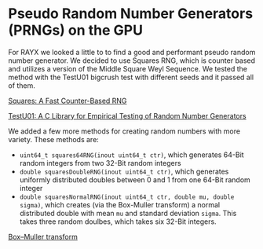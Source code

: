 # Pseudo Random Number Generators (PRNGs) on the GPU

For RAYX we looked a little to to find a good and performant pseudo random number generator. We decided to use Squares RNG, which is counter based and utilizes a version of the Middle Square Weyl Sequence. We tested the method with the TestU01 bigcrush test with different seeds and it passed all of them.

[Squares: A Fast Counter-Based RNG](https://arxiv.org/pdf/2004.06278.pdf)

[TestU01: A C Library for Empirical Testing of
Random Number Generators](https://www.iro.umontreal.ca/~lecuyer/myftp/papers/testu01.pdf)

We added a few more methods for creating random numbers with more variety. These methods are:
- `uint64_t squares64RNG(inout uint64_t ctr)`, which generates 64-Bit random integers from two 32-Bit random integers
- `double squaresDoubleRNG(inout uint64_t ctr)`, which generates uniformly distributed doubles between 0 and 1 from one 64-Bit random integer
- `double squaresNormalRNG(inout uint64_t ctr, double mu, double sigma)`, which creates (via the Box-Muller transform) a normal distributed double with mean `mu` and standard deviation `sigma`. This takes three random doulbes, which takes six 32-Bit integers.

[Box–Muller transform](https://en.wikipedia.org/wiki/Box%E2%80%93Muller_transform?oldformat=true)